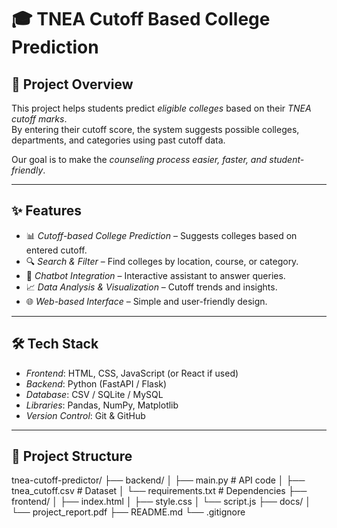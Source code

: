 # 🎓 TNEA Cutoff Based College Prediction

## 📌 Project Overview
This project helps students predict *eligible colleges* based on their *TNEA cutoff marks*.  
By entering their cutoff score, the system suggests possible colleges, departments, and categories using past cutoff data.  

Our goal is to make the *counseling process easier, faster, and student-friendly*.

---

## ✨ Features
- 📊 *Cutoff-based College Prediction* – Suggests colleges based on entered cutoff.  
- 🔍 *Search & Filter* – Find colleges by location, course, or category.  
- 🤖 *Chatbot Integration* – Interactive assistant to answer queries.  
- 📈 *Data Analysis & Visualization* – Cutoff trends and insights.  
- 🌐 *Web-based Interface* – Simple and user-friendly design.  

---

## 🛠 Tech Stack
- *Frontend*: HTML, CSS, JavaScript (or React if used)  
- *Backend*: Python (FastAPI / Flask)  
- *Database*: CSV / SQLite / MySQL  
- *Libraries*: Pandas, NumPy, Matplotlib  
- *Version Control*: Git & GitHub  

---

## 📂 Project Structure
tnea-cutoff-predictor/
├── backend/
│ ├── main.py # API code
│ ├── tnea_cutoff.csv # Dataset
│ └── requirements.txt # Dependencies
├── frontend/
│ ├── index.html
│ ├── style.css
│ └── script.js
├── docs/
│ └── project_report.pdf
├── README.md
└── .gitignore
